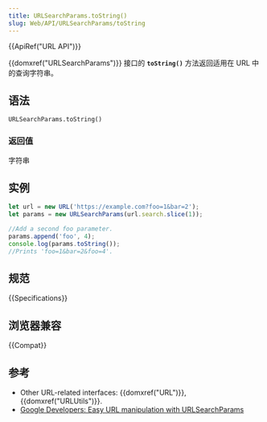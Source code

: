 ```yaml
---
title: URLSearchParams.toString()
slug: Web/API/URLSearchParams/toString
---
```


{{ApiRef("URL API")}}

{{domxref("URLSearchParams")}} 接口的 **`toString()`** 方法返回适用在 URL 中的查询字符串。

## 语法

```plain
URLSearchParams.toString()
```

### 返回值

字符串

## 实例

```js
let url = new URL('https://example.com?foo=1&bar=2');
let params = new URLSearchParams(url.search.slice(1));

//Add a second foo parameter.
params.append('foo', 4);
console.log(params.toString());
//Prints 'foo=1&bar=2&foo=4'.
```

## 规范

{{Specifications}}

## 浏览器兼容

{{Compat}}

## 参考

- Other URL-related interfaces: {{domxref("URL")}}, {{domxref("URLUtils")}}.
- [Google Developers: Easy URL manipulation with URLSearchParams](https://developers.google.com/web/updates/2016/01/urlsearchparams?hl=en)
